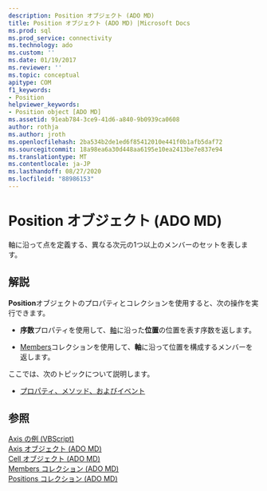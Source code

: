 ```yaml
---
description: Position オブジェクト (ADO MD)
title: Position オブジェクト (ADO MD) |Microsoft Docs
ms.prod: sql
ms.prod_service: connectivity
ms.technology: ado
ms.custom: ''
ms.date: 01/19/2017
ms.reviewer: ''
ms.topic: conceptual
apitype: COM
f1_keywords:
- Position
helpviewer_keywords:
- Position object [ADO MD]
ms.assetid: 91eab784-3ce9-41d6-a840-9b0939ca0608
author: rothja
ms.author: jroth
ms.openlocfilehash: 2ba534b2de1ed6f85412010e441f0b1afb5daf72
ms.sourcegitcommit: 18a98ea6a30d448aa6195e10ea2413be7e837e94
ms.translationtype: MT
ms.contentlocale: ja-JP
ms.lasthandoff: 08/27/2020
ms.locfileid: "88986153"
---
```

# <a name="position-object-ado-md"></a>Position オブジェクト (ADO MD)
軸に沿って点を定義する、異なる次元の1つ以上のメンバーのセットを表します。  
  
## <a name="remarks"></a>解説  
 **Position**オブジェクトのプロパティとコレクションを使用すると、次の操作を実行できます。  
  
-   **序数**プロパティを使用して、[軸](./axis-object-ado-md.md)に沿った**位置**の位置を表す序数を返します。  
  
-   [Members](./members-collection-ado-md.md)コレクションを使用して、**軸**に沿って位置を構成するメンバーを返します。  
  
 ここでは、次のトピックについて説明します。  
  
-   [プロパティ、メソッド、およびイベント](./position-object-properties-methods-and-events.md)  
  
## <a name="see-also"></a>参照  
 [Axis の例 (VBScript)](./axis-example-vbscript.md)   
 [Axis オブジェクト (ADO MD)](./axis-object-ado-md.md)   
 [Cell オブジェクト (ADO MD)](./cell-object-ado-md.md)   
 [Members コレクション (ADO MD)](./members-collection-ado-md.md)   
 [Positions コレクション (ADO MD)](./positions-collection-ado-md.md)